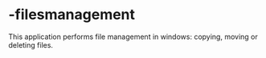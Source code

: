 # -filesmanagement
This application performs file management in windows: copying, moving or deleting files.
